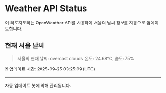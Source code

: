 
# Weather API Status

이 리포지토리는 OpenWeather API를 사용하여 서울의 날씨 정보를 자동으로 업데이트합니다.

## 현재 서울 날씨
> 서울의 현재 날씨: overcast clouds, 온도: 24.68°C, 습도: 75%

⏳ 업데이트 시간: 2025-09-25 03:25:09 (UTC)

---
자동 업데이트 봇에 의해 관리됩니다.
